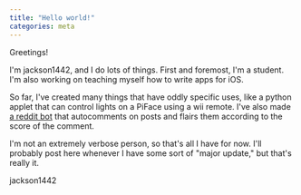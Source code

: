 ```yaml
---
title: "Hello world!"
categories: meta
---
```


Greetings!

I'm jackson1442, and I do lots of things. First and foremost, I'm a student.
I'm also working on teaching myself how to write apps for iOS.

So far, I've created many things that have oddly specific uses, like a python
applet that can control lights on a PiFace using a wii remote. I've also made
[a reddit bot](https://github.com/jackson1442/redditBot) that autocomments on
posts and flairs them according to the score of the comment.

I'm not an extremely verbose person, so that's all I have for now. I'll probably
post here whenever I have some sort of "major update," but that's really it.

jackson1442
